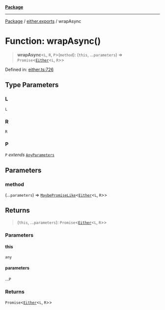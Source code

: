 [**Package**](../../README.md)

***

[Package](../../modules.md) / [either.exports](../README.md) / wrapAsync

# Function: wrapAsync()

> **wrapAsync**\<`L`, `R`, `P`\>(`method`): (`this`, ...`parameters`) => `Promise`\<[`Either`](../type-aliases/Either.md)\<`L`, `R`\>\>

Defined in: [either.ts:726](https://github.com/AlexXanderGrib/monads-io/blob/d65e47796764202dffd7314b61c2ea9cedbb26e8/src/either.ts#L726)

## Type Parameters

### L

`L`

### R

`R`

### P

`P` *extends* [`AnyParameters`](../../types/type-aliases/AnyParameters.md)

## Parameters

### method

(...`parameters`) => [`MaybePromiseLike`](../../types/type-aliases/MaybePromiseLike.md)\<[`Either`](../type-aliases/Either.md)\<`L`, `R`\>\>

## Returns

> (`this`, ...`parameters`): `Promise`\<[`Either`](../type-aliases/Either.md)\<`L`, `R`\>\>

### Parameters

#### this

`any`

#### parameters

...`P`

### Returns

`Promise`\<[`Either`](../type-aliases/Either.md)\<`L`, `R`\>\>
